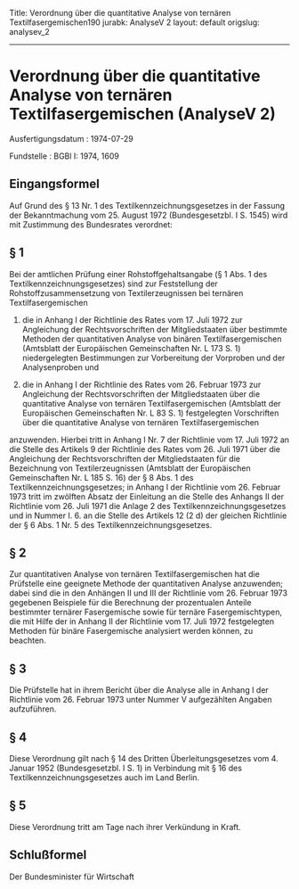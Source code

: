 Title: Verordnung über die quantitative Analyse von ternären Textilfasergemischen190
jurabk: AnalyseV 2
layout: default
origslug: analysev_2


---

# Verordnung über die quantitative Analyse von ternären Textilfasergemischen (AnalyseV 2)

Ausfertigungsdatum
:   1974-07-29

Fundstelle
:   BGBl I: 1974, 1609



## Eingangsformel

Auf Grund des § 13 Nr. 1 des Textilkennzeichnungsgesetzes in der
Fassung der Bekanntmachung vom 25. August 1972 (Bundesgesetzbl. I S.
1545) wird mit Zustimmung des Bundesrates verordnet:


## § 1

Bei der amtlichen Prüfung einer Rohstoffgehaltsangabe (§ 1 Abs. 1 des
Textilkennzeichnungsgesetzes) sind zur Feststellung der
Rohstoffzusammensetzung von Textilerzeugnissen bei ternären
Textilfasergemischen

1.  die in Anhang I der Richtlinie des Rates vom 17. Juli 1972 zur
    Angleichung der Rechtsvorschriften der Mitgliedstaaten über bestimmte
    Methoden der quantitativen Analyse von binären Textilfasergemischen
    (Amtsblatt der Europäischen Gemeinschaften Nr. L 173 S. 1)
    niedergelegten Bestimmungen zur Vorbereitung der Vorproben und der
    Analysenproben und


2.  die in Anhang I der Richtlinie des Rates vom 26. Februar 1973 zur
    Angleichung der Rechtsvorschriften der Mitgliedstaaten über die
    quantitative Analyse von ternären Textilfasergemischen (Amtsblatt der
    Europäischen Gemeinschaften Nr. L 83 S. 1) festgelegten Vorschriften
    über die quantitative Analyse von ternären Textilfasergemischen



anzuwenden. Hierbei tritt in Anhang I Nr. 7 der Richtlinie vom 17.
Juli 1972 an die Stelle des Artikels 9 der Richtlinie des Rates vom
26\. Juli 1971 über die Angleichung der Rechtsvorschriften der
Mitgliedstaaten für die Bezeichnung von Textilerzeugnissen (Amtsblatt
der Europäischen Gemeinschaften Nr. L 185 S. 16) der § 8 Abs. 1 des
Textilkennzeichnungsgesetzes; in Anhang I der Richtlinie vom 26.
Februar 1973 tritt im zwölften Absatz der Einleitung an die Stelle des
Anhangs II der Richtlinie vom 26. Juli 1971 die Anlage 2 des
Textilkennzeichnungsgesetzes und in Nummer I. 6. an die Stelle des
Artikels 12 (2 d) der gleichen Richtlinie der § 6 Abs. 1
Nr. 5              des Textilkennzeichnungsgesetzes.


## § 2

Zur quantitativen Analyse von ternären Textilfasergemischen hat die
Prüfstelle eine geeignete Methode der quantitativen Analyse
anzuwenden; dabei sind die in den Anhängen II und III der Richtlinie
vom 26. Februar 1973 gegebenen Beispiele für die Berechnung der
prozentualen Anteile bestimmter ternärer Fasergemische sowie für
ternäre Fasergemischtypen, die mit Hilfe der in Anhang II der
Richtlinie vom 17. Juli 1972 festgelegten Methoden für binäre
Fasergemische analysiert werden können, zu beachten.


## § 3

Die Prüfstelle hat in ihrem Bericht über die Analyse alle in Anhang I
der Richtlinie vom 26. Februar 1973 unter Nummer V aufgezählten
Angaben aufzuführen.


## § 4

Diese Verordnung gilt nach § 14 des Dritten Überleitungsgesetzes vom
4\. Januar 1952 (Bundesgesetzbl. I S. 1) in Verbindung mit § 16 des
Textilkennzeichnungsgesetzes auch im Land Berlin.


## § 5

Diese Verordnung tritt am Tage nach ihrer Verkündung in Kraft.


## Schlußformel

Der Bundesminister für Wirtschaft

